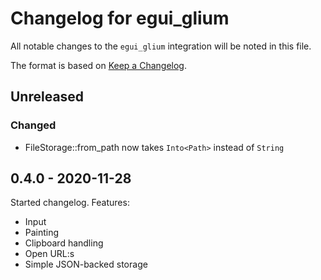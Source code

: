 # Changelog for egui_glium

All notable changes to the `egui_glium` integration will be noted in this file.

The format is based on [Keep a Changelog](https://keepachangelog.com/en/1.0.0/).

## Unreleased

### Changed

* FileStorage::from_path now takes `Into<Path>` instead of `String`

## 0.4.0 - 2020-11-28

Started changelog. Features:

* Input
* Painting
* Clipboard handling
* Open URL:s
* Simple JSON-backed storage
